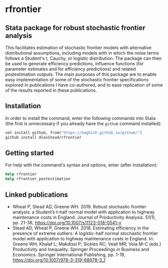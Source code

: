 # rfrontier
## Stata package for robust stochastic frontier analysis
This facilitates estimation of stochastic frontier models with alternative distributional assumptions, including models with in which the noise terms follows a Student's t, Cauchy, or logistic distribution. The package can then be used to generate efficiency predictions, influence functions (for parameter estimates and for efficiency predictions) and related postestimation outputs. The main purposes of this package are to enable easy implementation of some of the stochastic frontier specifications explored in publications I have co-authored, and to ease replication of some of the results reported in these publications.

## Installation
In order to install the command, enter the following commands into Stata (the first is unnecessary if you already have the `github` command installed):
```stata
net install github, from("https://haghish.github.io/github/")
github install AlexStead/rfrontier
```

## Getting started
For help with the command's syntax and options, enter (after installation):
```stata
help rfrontier
help rfrontier_postestimation
```

## Linked publications

- Wheat P, Stead AD, Greene WH. 2019. Robust stochastic frontier analysis: a Student’s t-half normal model with application to highway maintenance costs in England. Journal of Productivity Analysis. 51(1), pp. 21-38, https://doi.org/10.1007/s11123-018-0541-y
- Stead AD, Wheat P, Greene WH. 2018. Estimating efficiency in the presence of extreme outliers: A logistic-half normal stochastic frontier model with application to highway maintenance costs in England. In: Greene WH; Khalaf L; Makdissi P; Sickles RC; Veall MR; Voia M-C (eds.) Productivity and Inequality. Springer Proceedings in Business and Economics. Springer International Publishing, pp. 1-19, https://doi.org/10.1007/978-3-319-68678-3_1
